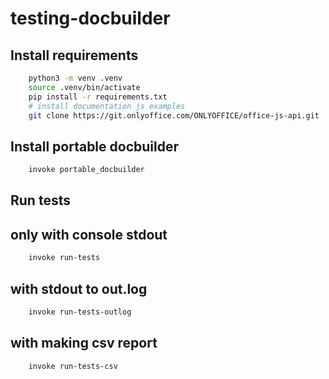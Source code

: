 # testing-docbuilder

## Install requirements
```bash
    python3 -m venv .venv
    source .venv/bin/activate
    pip install -r requirements.txt
    # install documentation js examples
    git clone https://git.onlyoffice.com/ONLYOFFICE/office-js-api.git
```

## Install portable docbuilder
```bash
    invoke portable_docbuilder
```

## Run tests
## only with console stdout
```bash
    invoke run-tests
```
## with stdout to out.log
```bash
    invoke run-tests-outlog
```
## with making csv report
```bash
    invoke run-tests-csv
```
